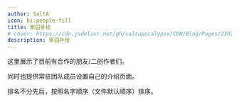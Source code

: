 ```yaml
---
author: SaltA
icon: bi:people-fill
title: 家园补给
# cover: https://cdn.jsdelivr.net/gh/saltapocalypse/CDN/Blog/Pages/230716/Cover.png
description: 家园补给
---
```


<!-- more -->

这里展示了目前有合作的朋友/二创作者们。

同时也提供常驻团队成员设置自己的介绍页面。

排名不分先后，按照名字顺序（文件默认顺序）排序。